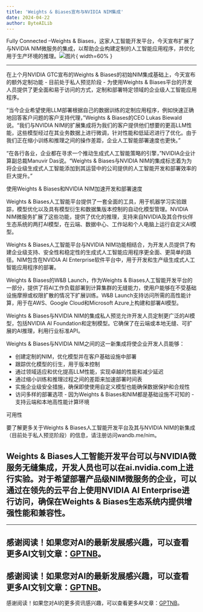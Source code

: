 ```yaml
---
title: 'Weights & Biases宣布与NVIDIA NIM集成'
date: 2024-04-22
author: ByteAILib
---
```


Fully Connected –Weights & Biases，这家人工智能开发平台，今天宣布扩展了与NVIDIA NIM微服务的集成，以帮助企业构建定制的人工智能应用程序，并优化用于生产环境的推理。![图片](https://ai-techpark.com/wp-content/uploads/2024/04/Weights-960x540.jpg){ width=60% }

---
在上个月NVIDIA GTC宣布的Weights & Biases的初始NIM集成基础上，今天宣布的额外定制功能 - 目前处于私人预览阶段 - 为使用Weights & Biases平台的开发人员提供了更全面和易于访问的方式，定制和部署特定领域的企业级人工智能应用程序。

“当今企业希望使用LLM部署根据自己的数据训练的定制应用程序，例如快速正确地回答客户问题的客户支持代理，”Weights & Biases的CEO Lukas Biewald说。“我们与NVIDIA NIM的扩展集成将为我们的客户提供他们想要的更高LLM性能，这些模型经过在其业务数据上进行微调，针对性能和低延迟进行了优化。由于我们正在缩小训练和推理之间的操作差距，企业人工智能部署速度也更快。”

“在各行各业，企业都在寻求一个推动生成式人工智能策略的引擎，”NVIDIA企业计算副总裁Manuvir Das说。“Weights & Biases与NVIDIA NIM的集成标志着为为将企业级生成式人工智能添加到其运营中的公司提供的人工智能开发和部署效率的巨大提升。”

使用Weights & Biases和NVIDIA NIM加速开发和部署速度

Weights & Biases人工智能平台提供了一套全面的工具，用于机器学习实验跟踪，模型优化以及具有模型衍生和数据集版本控制的自动化模型管理。NVIDIA NIM微服务扩展了这些功能，提供了优化的推理，支持来自NVIDIA及其合作伙伴生态系统的两打AI模型，在云端、数据中心、工作站和个人电脑上运行自定义AI模型。

Weights & Biases人工智能平台与NVIDIA NIM功能相结合，为开发人员提供了构建企业级支持、安全性和稳定性的生成式人工智能应用程序更全面、更简单的路径。NIM包含在NVIDIA AI Enterprise软件平台中，用于开发和生产级生成式人工智能应用程序的部署。

Weights & Biases的W&B Launch，作为Weights & Biases人工智能开发平台的一部分，提供了将AI工作负载部署到计算集群的无缝能力，使用户能够在不受基础设施摩擦或权限扩散的情况下扩展训练。W&B Launch支持访问所需的高性能计算，用于在AWS、Google Cloud和Microsoft Azure上构建和部署AI模型。

Weights & Biases与NVIDIA NIM的集成私人预览允许开发人员定制更广泛的AI模型，包括NVIDIA AI Foundation和定制模型。它确保了在云端或本地无缝、可扩展的AI推理，利用行业标准API。

Weights & Biases与NVIDIA NIM之间的这一新集成将使企业开发人员能够：

- 创建定制的NIM，优化模型并在客户基础设施中部署
- 跟踪优化模型的衍生，用于版本控制
- 通过领域适应和优化提高LLM性能，实现卓越的性能和减少延迟
- 通过缩小训练和推理过程之间的差距来加速部署时间表
- 实施企业级安全措施，确保即使使用自定义模型也能确保数据保护和合规性
- 访问多样的部署选项 - 因为Weights & Biases和NIM都是基础设施不可知的 - 支持云端和本地高性能计算环境

可用性

要了解更多关于Weights & Biases人工智能开发平台及其与NVIDIA NIM的新集成（目前处于私人预览阶段）的信息，请注册访问wandb.me/nim。

Weights & Biases人工智能开发平台可以与NVIDIA微服务无缝集成，开发人员也可以在ai.nvidia.com上进行实验。对于希望部署产品级NIM微服务的企业，可以通过在领先的云平台上使用NVIDIA AI Enterprise进行访问，确保在Weights & Biases生态系统内提供增强性能和兼容性。
---

---
感谢阅读！如果您对AI的最新发展感兴趣，可以查看更多AI文钊文章：[GPTNB](https://gptnb.com)。
---
感谢阅读！如果您对AI的最新发展感兴趣，可以查看更多AI文钊文章：[GPTNB](https://gptnb.com)。
---
感谢阅读！如果您对AI的更多资讯感兴趣，可以查看更多AI文章：[GPTNB](https://gptnb.com)。